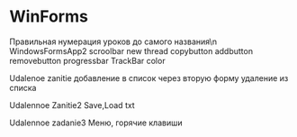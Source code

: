 # WinForms

Правильная нумерация уроков до самого названия\n
WindowsFormsApp2
scroolbar
new thread
copybutton
addbutton
removebutton
progressbar
TrackBar color

Udalenoe zanitie
добавление в список через вторую форму
удаление из списка

Udalennoe Zanitie2
Save,Load txt

Udalennoe zadanie3
Меню, горячие клавиши 
